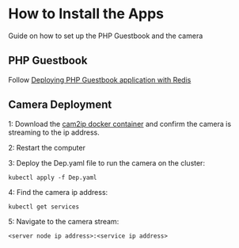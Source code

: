 # How to Install the Apps
Guide on how to set up the PHP Guestbook and the camera
## PHP Guestbook
Follow [Deploying PHP Guestbook application with Redis](https://kubernetes.io/docs/tutorials/stateless-application/guestbook/)

## Camera Deployment
1: Download the [cam2ip docker container](https://github.com/gen2brain/cam2ip) and confirm the camera is streaming to the ip address.

2: Restart the computer

3: Deploy the Dep.yaml file to run the camera on the cluster:
```
kubectl apply -f Dep.yaml
```

4: Find the camera ip address:
```
kubectl get services
```
5: Navigate to the camera stream:
```
<server node ip address>:<service ip address>
```
